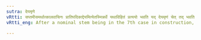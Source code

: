 ```yaml
---
sutra: देयमृणे
vRtti: सप्तमीसमर्थात्कालवाचिनः प्रातिपदिकाद्देयमित्येतस्मिन्नर्थे यथाविहितं प्रत्ययो भवति यद् देयमृणं चेत् तद् भवति ॥
vRtti_eng: After a nominal stem being in the 7th case in construction, denoting time, an affix comes in the sense of 'being then due'; provided that the thing due be 'debt'.

---
```

